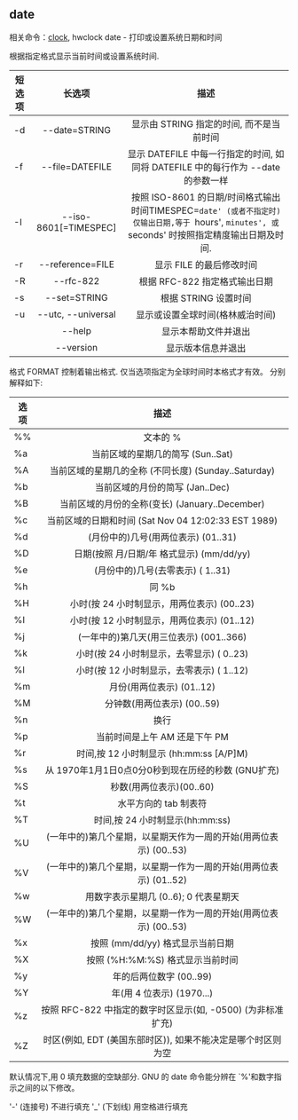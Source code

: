 ## date

相关命令：[clock](https://github.com/RonDingDing/Linux/blob/master/clock.md), hwclock
date - 打印或设置系统日期和时间

根据指定格式显示当前时间或设置系统时间.

|短选项|长选项|描述|
| ------------- |:-------------:|:-----:|
|-d|--date=STRING|显示由 STRING 指定的时间, 而不是当前时间|
|-f|--file=DATEFILE|显示 DATEFILE 中每一行指定的时间, 如同将 DATEFILE 中的每行作为 --date 的参数一样|
|-I|--iso-8601[=TIMESPEC] |按照 ISO-8601 的日期/时间格式输出时间TIMESPEC=`date' (或者不指定时)仅输出日期,等于 `hours', `minutes', 或`seconds' 时按照指定精度输出日期及时间.|
|-r|--reference=FILE|显示 FILE 的最后修改时间
|-R|--rfc-822|根据 RFC-822 指定格式输出日期|
|-s|--set=STRING|根据 STRING 设置时间|
|-u|--utc, --universal|显示或设置全球时间(格林威治时间)|
||--help|显示本帮助文件并退出|
||--version|显示版本信息并退出|

格式 FORMAT 控制着输出格式. 仅当选项指定为全球时间时本格式才有效。 分别解释如下:

|选项|描述|
| ------------- |:-------------:|
|%%|文本的 %|
|%a|当前区域的星期几的简写 (Sun..Sat)|
|%A|当前区域的星期几的全称 (不同长度) (Sunday..Saturday)|
|%b|当前区域的月份的简写 (Jan..Dec)|
|%B|当前区域的月份的全称(变长) (January..December)|
|%c|当前区域的日期和时间 (Sat Nov 04 12:02:33 EST 1989)|
|%d|(月份中的)几号(用两位表示) (01..31)|
|%D|日期(按照 月/日期/年 格式显示) (mm/dd/yy)|
|%e|(月份中的)几号(去零表示) ( 1..31)|
|%h|同 %b|
|%H|小时(按 24 小时制显示，用两位表示) (00..23)|
|%I|小时(按 12 小时制显示，用两位表示) (01..12)|
|%j|(一年中的)第几天(用三位表示) (001..366)|
|%k|小时(按 24 小时制显示，去零显示) ( 0..23)|
|%l|小时(按 12 小时制显示，去零表示) ( 1..12)|
|%m|月份(用两位表示) (01..12)|
|%M|分钟数(用两位表示) (00..59)|
|%n|换行|
|%p|当前时间是上午 AM 还是下午 PM|
|%r|时间,按 12 小时制显示 (hh:mm:ss [A/P]M)|
|%s|从 1970年1月1日0点0分0秒到现在历经的秒数 (GNU扩充)|
|%S|秒数(用两位表示)(00..60)|
|%t|水平方向的 tab 制表符|
|%T|时间,按 24 小时制显示(hh:mm:ss)|
|%U|(一年中的)第几个星期，以星期天作为一周的开始(用两位表示) (00..53)|
|%V|(一年中的)第几个星期，以星期一作为一周的开始(用两位表示) (01..52)|
|%w|用数字表示星期几 (0..6); 0 代表星期天|
|%W|(一年中的)第几个星期，以星期一作为一周的开始(用两位表示) (00..53)|
|%x|按照 (mm/dd/yy) 格式显示当前日期|
|%X|按照 (%H:%M:%S) 格式显示当前时间|
|%y|年的后两位数字 (00..99)|
|%Y|年(用 4 位表示) (1970...)|
|%z|按照 RFC-822 中指定的数字时区显示(如, -0500) (为非标准扩充)|
|%Z|时区(例如, EDT (美国东部时区)), 如果不能决定是哪个时区则为空|

默认情况下,用 0 填充数据的空缺部分. GNU 的 date 命令能分辨在 `%'和数字指示之间的以下修改。

'-' (连接号) 不进行填充 '_' (下划线) 用空格进行填充
